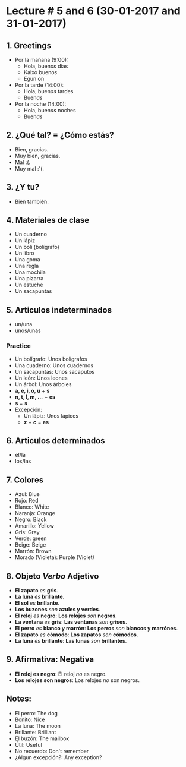 # Lecture # 5 and 6 (30-01-2017 and 31-01-2017)
## 1. Greetings
* Por la mañana (9:00):
    * Hola, buen*os* dias
    * Kaixo buen*os*
    * Egun on
* Por la tarde (14:00):
    * Hola, buen*as* tardes
    * Buen*as*
* Por la noche (14:00):
    * Hola, buen*as* noches
    * Buen*as*

## 2. ¿Qué tal? = ¿Cómo estás?
* Bien, gracias.
* Muy bien, gracias.
* Mal :(.
* Muy mal :'(.

## 3. ¿Y tu?
* Bien también.

## 4. Materiales de clase
* Un cuaderno
* Un lápiz
* Un boli (bolígrafo)
* Un libro
* Una goma
* Una regla
* Una mochila
* Una pizarra
* Un estuche
* Un sacapuntas

## 5. Articulos indeterminados
* un/una
* unos/unas

### Practice
* Un bolígrafo: Unos boligrafos
* Una cuaderno: Unos cuadernos
* Un sacapuntas: Unos sacaputos
* Un león: Unos leones
* Un árbol: Unos árboles
* **a, e, i, o, u** + **s**
* **n, t, l, m, ...** + **es**
* **s** = **s**
* Excepción:
    * Un lápiz: Unos lápices
    * **z** + **c** = **es**

## 6. Articulos determinados
* el/la
* los/las

## 7. Colores
* Azul: Blue
* Rojo: Red
* Blanco: White
* Naranja: Orange
* Negro: Black
* Amarillo: Yellow
* Gris: Gray
* Verde: green
* Beige: Beige
* Marrón: Brown
* Morado (Violeta): Purple (Violet)

## 8. **Objeto** *Verbo* **Adjetivo**
* **El zapato** *es* **gris**.
* **La luna** *es* **brillante**.
* **El sol** *es* **brillante**.
* **Los buzones** *son* **azules y verdes**.
* **El reloj** *es* **negro**: **Los relojes** *son* **negros**.
* **La ventana** *es* **gris**: **Las ventanas** *son* **grises**.
* **El perro** *es* **blanco y marrón**: **Los perros** *son* **blancos y marrónes**.
* **El zapato** *es* **cómodo**: **Los zapatos** *son* **cómodos**.
* **La luna** *es* **brillante**: **Las lunas** *son* **brillantes**.

## 9. **Afirmativa**: Negativa
* **El reloj es negro**: El reloj *no* es negro.
* **Los relojes son negros**: Los relojes *no* son negros.

## Notes:
* El perro: The dog
* Bonito: Nice
* La luna: The moon
* Brillante: Brilliant
* El buzón: The mailbox
* Útil: Useful
* No recuerdo: Don't remember
* ¿Algun excepción?: Any exception?
